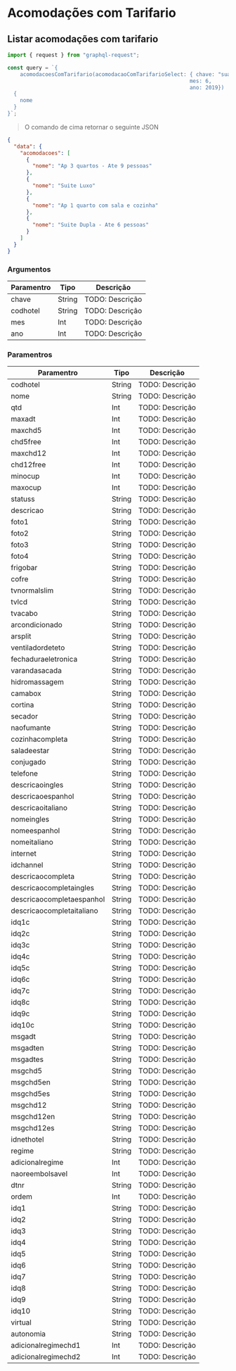 # Acomodações com Tarifario

## Listar acomodações com tarifario

```javascript
import { request } from "graphql-request";

const query = `{
	acomodacoesComTarifario(acomodacaoComTarifarioSelect: { chave: "sua-chave", 
                                                          mes: 6,
                                                          ano: 2019}) 
  {
    nome
  }
}`;
```

> O comando de cima retornar o seguinte JSON

```json
{
  "data": {
    "acomodacoes": [
      {
        "nome": "Ap 3 quartos - Ate 9 pessoas"
      },
      {
        "nome": "Suite Luxo"
      },
      {
        "nome": "Ap 1 quarto com sala e cozinha"
      },
      {
        "nome": "Suite Dupla - Ate 6 pessoas"
      }
    ]
  }
}
```

### Argumentos

| Paramentro | Tipo   | Descrição       |
| ---------- | ------ | --------------- |
| chave      | String | TODO: Descrição |
| codhotel   | String | TODO: Descrição |
| mes        | Int    | TODO: Descrição |
| ano        | Int    | TODO: Descrição |

### Paramentros

| Paramentro                | Tipo   | Descrição       |
| ------------------------- | ------ | --------------- |
| codhotel                  | String | TODO: Descrição |
| nome                      | String | TODO: Descrição |
| qtd                       | Int    | TODO: Descrição |
| maxadt                    | Int    | TODO: Descrição |
| maxchd5                   | Int    | TODO: Descrição |
| chd5free                  | Int    | TODO: Descrição |
| maxchd12                  | Int    | TODO: Descrição |
| chd12free                 | Int    | TODO: Descrição |
| minocup                   | Int    | TODO: Descrição |
| maxocup                   | Int    | TODO: Descrição |
| statuss                   | String | TODO: Descrição |
| descricao                 | String | TODO: Descrição |
| foto1                     | String | TODO: Descrição |
| foto2                     | String | TODO: Descrição |
| foto3                     | String | TODO: Descrição |
| foto4                     | String | TODO: Descrição |
| frigobar                  | String | TODO: Descrição |
| cofre                     | String | TODO: Descrição |
| tvnormalslim              | String | TODO: Descrição |
| tvlcd                     | String | TODO: Descrição |
| tvacabo                   | String | TODO: Descrição |
| arcondicionado            | String | TODO: Descrição |
| arsplit                   | String | TODO: Descrição |
| ventiladordeteto          | String | TODO: Descrição |
| fechaduraeletronica       | String | TODO: Descrição |
| varandasacada             | String | TODO: Descrição |
| hidromassagem             | String | TODO: Descrição |
| camabox                   | String | TODO: Descrição |
| cortina                   | String | TODO: Descrição |
| secador                   | String | TODO: Descrição |
| naofumante                | String | TODO: Descrição |
| cozinhacompleta           | String | TODO: Descrição |
| saladeestar               | String | TODO: Descrição |
| conjugado                 | String | TODO: Descrição |
| telefone                  | String | TODO: Descrição |
| descricaoingles           | String | TODO: Descrição |
| descricaoespanhol         | String | TODO: Descrição |
| descricaoitaliano         | String | TODO: Descrição |
| nomeingles                | String | TODO: Descrição |
| nomeespanhol              | String | TODO: Descrição |
| nomeitaliano              | String | TODO: Descrição |
| internet                  | String | TODO: Descrição |
| idchannel                 | String | TODO: Descrição |
| descricaocompleta         | String | TODO: Descrição |
| descricaocompletaingles   | String | TODO: Descrição |
| descricaocompletaespanhol | String | TODO: Descrição |
| descricaocompletaitaliano | String | TODO: Descrição |
| idq1c                     | String | TODO: Descrição |
| idq2c                     | String | TODO: Descrição |
| idq3c                     | String | TODO: Descrição |
| idq4c                     | String | TODO: Descrição |
| idq5c                     | String | TODO: Descrição |
| idq6c                     | String | TODO: Descrição |
| idq7c                     | String | TODO: Descrição |
| idq8c                     | String | TODO: Descrição |
| idq9c                     | String | TODO: Descrição |
| idq10c                    | String | TODO: Descrição |
| msgadt                    | String | TODO: Descrição |
| msgadten                  | String | TODO: Descrição |
| msgadtes                  | String | TODO: Descrição |
| msgchd5                   | String | TODO: Descrição |
| msgchd5en                 | String | TODO: Descrição |
| msgchd5es                 | String | TODO: Descrição |
| msgchd12                  | String | TODO: Descrição |
| msgchd12en                | String | TODO: Descrição |
| msgchd12es                | String | TODO: Descrição |
| idnethotel                | String | TODO: Descrição |
| regime                    | String | TODO: Descrição |
| adicionalregime           | Int    | TODO: Descrição |
| naoreembolsavel           | Int    | TODO: Descrição |
| dtnr                      | String | TODO: Descrição |
| ordem                     | Int    | TODO: Descrição |
| idq1                      | String | TODO: Descrição |
| idq2                      | String | TODO: Descrição |
| idq3                      | String | TODO: Descrição |
| idq4                      | String | TODO: Descrição |
| idq5                      | String | TODO: Descrição |
| idq6                      | String | TODO: Descrição |
| idq7                      | String | TODO: Descrição |
| idq8                      | String | TODO: Descrição |
| idq9                      | String | TODO: Descrição |
| idq10                     | String | TODO: Descrição |
| virtual                   | String | TODO: Descrição |
| autonomia                 | String | TODO: Descrição |
| adicionalregimechd1       | Int    | TODO: Descrição |
| adicionalregimechd2       | Int    | TODO: Descrição |

